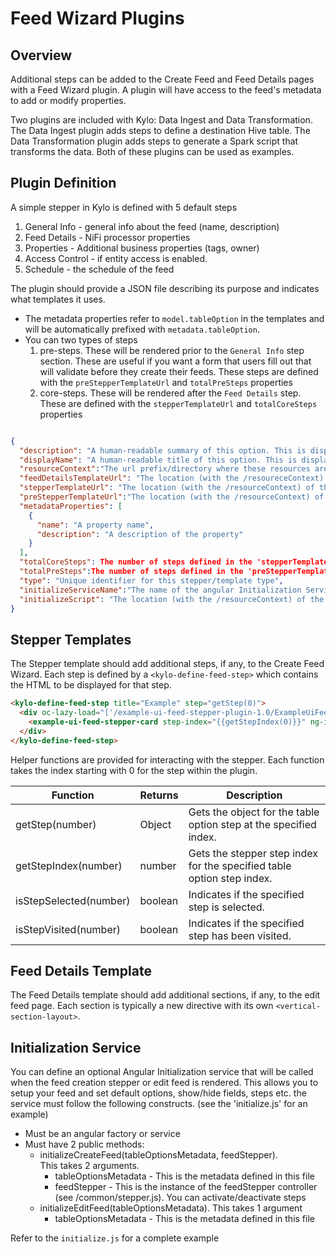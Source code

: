 Feed Wizard Plugins
===================

Overview
--------

Additional steps can be added to the Create Feed and Feed Details pages with a Feed Wizard plugin. A plugin will have access to the feed's metadata to add or modify properties.

Two plugins are included with Kylo: Data Ingest and Data Transformation. The Data Ingest plugin adds steps to define a destination Hive table. The Data Transformation plugin adds steps to generate a
Spark script that transforms the data. Both of these plugins can be used as examples.

Plugin Definition
-----------------

A simple stepper in Kylo is defined with 5 default steps
1. General Info  - general info about the feed (name, description)
2. Feed Details - NiFi processor properties
3. Properties  - Additional business properties (tags, owner)
4. Access Control - if entity access is enabled.
5. Schedule - the schedule of the feed

The plugin should provide a JSON file describing its purpose and indicates what templates it uses.

 - The metadata properties refer to `model.tableOption` in the templates and will be automatically prefixed with `metadata.tableOption`.
 - You can two types of steps
    1. pre-steps.  These will be rendered prior to the `General Info` step section.  These are useful if you want a form that users fill out that will validate before they create their feeds.  These steps are defined with the `preStepperTemplateUrl` and `totalPreSteps` properties
    2. core-steps.  These will be rendered after the `Feed Details` step. These are defined with the `stepperTemplateUrl` and `totalCoreSteps` properties

```json

{
  "description": "A human-readable summary of this option. This is displayed as the hint when registering a template ",
  "displayName": "A human-readable title of this option. This is displayed as the title of this option when registering a template.  ",
  "resourceContext":"The url prefix/directory where these resources are located.  Exampe:  /example-ui-feed-stepper-plugin-1.0",
  "feedDetailsTemplateUrl": "The location (with the /resoureceContext) of the html when viewing/editing a feed.",
  "stepperTemplateUrl": "The location (with the /resourceContext) of the html for creating a new feed (the feed steps).  This does not include any pre-steps",
  "preStepperTemplateUrl":"The location (with the /resourceContext) of the html for any pre-steps",
  "metadataProperties": [
    {
      "name": "A property name",
      "description": "A description of the property"
    }   
  ],
  "totalCoreSteps": The number of steps defined in the 'stepperTemplateUrl'  (does not include pre-steps),
  "totalPreSteps":The number of steps defined in the 'preStepperTemplateUrl'  (does not include core-steps),
  "type": "Unique identifier for this stepper/template type",
  "initializeServiceName":"The name of the angular Initialization Service to call, defined in the 'initializeScript' file",
  "initializeScript": "The location (with the /resourceContext) of the initialization angular service.  See Initialization Service section below"
}
````

Stepper Templates
-----------------

The Stepper template should add additional steps, if any, to the Create Feed Wizard. Each step is defined by a `<kylo-define-feed-step>` which contains the HTML to be displayed for that step.

```html
<kylo-define-feed-step title="Example" step="getStep(0)">
  <div oc-lazy-load="['/example-ui-feed-stepper-plugin-1.0/ExampleUiFeedStepperCard.js']">
    <example-ui-feed-stepper-card step-index="{{getStepIndex(0)}}" ng-if="isStepSelected(0)"></example-ui-feed-stepper-card>
  </div>
</kylo-define-feed-step>
```

Helper functions are provided for interacting with the stepper. Each function takes the index starting with 0 for the step within the plugin.

Function | Returns | Description
-------- | ------- | -----------
getStep(number) | Object | Gets the object for the table option step at the specified index.
getStepIndex(number) | number | Gets the stepper step index for the specified table option step index.
isStepSelected(number) | boolean | Indicates if the specified step is selected.
isStepVisited(number) | boolean | Indicates if the specified step has been visited.

Feed Details Template
---------------------

The Feed Details template should add additional sections, if any, to the edit feed page. Each section is typically a new directive with its own `<vertical-section-layout>`.


Initialization Service
----------------------

You can define an optional Angular Initialization service that will be called when the feed creation stepper or edit feed is rendered.
This allows you to setup your feed and set default options, show/hide fields, steps etc.
the service must follow the following constructs.  (see the 'initialize.js' for an example)
 - Must be an angular factory or service
 - Must have 2 public methods:
    - initializeCreateFeed(tableOptionsMetadata, feedStepper).  
     This takes 2 arguments. 
       - tableOptionsMetadata  - This is the metadata defined in this file
       - feedStepper  - This is the instance of the feedStepper controller  (see /common/stepper.js).  You can activate/deactivate steps
    - initializeEditFeed(tableOptionsMetadata).  This takes 1 argument
       - tableOptionsMetadata  - This is the metadata defined in this file

Refer to the `initialize.js` for a complete example
